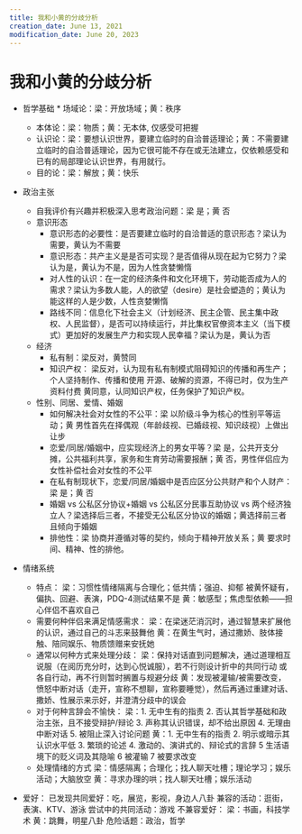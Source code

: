 ```yaml
---
title: 我和小黄的分歧分析
creation_date: June 13, 2021
modification_date: June 20, 2023
---
```



# 我和小黄的分歧分析

* 哲学基础       * 场域论：梁：开放场域；黄：秩序
    * 本体论：梁：物质；黄：无本体, 仅感受可把握
    * 认识论：梁：要想认识世界，要建立临时的自洽普适理论；黄：不需要建立临时的自洽普适理论，因为它很可能不存在或无法建立，仅依赖感受和已有的局部理论认识世界，有用就行。
    * 目的论：梁：解放；黄：快乐

* 政治主张
    * 自我评价有兴趣并积极深入思考政治问题：梁 是；黄 否
    * 意识形态
        * 意识形态的必要性：是否要建立临时的自洽普适的意识形态？梁认为需要，黄认为不需要
        * 意识形态：共产主义是是否可实现？是否值得从现在起为它努力？梁认为是，黄认为不是，因为人性贪婪懒惰
        * 对人性的认识：在一定的经济条件和文化环境下，劳动能否成为人的需求？梁认为多数人能，人的欲望（desire）是社会塑造的；黄认为能这样的人是少数，人性贪婪懒惰
        * 路线不同：信息化下社会主义（计划经济、民主企管、民主集中政权、人民监督），是否可以持续运行，并比集权官僚资本主义（当下模式）更加好的发展生产力和实现人民幸福？梁认为是，黄认为否
    * 经济
        * 私有制：梁反对，黄赞同
        * 知识产权：
            梁反对，认为现有私有制模式阻碍知识的传播和再生产；个人坚持制作、传播和使用 开源、破解的资源，不得已时，仅为生产资料付费
            黄同意，认同知识产权，任务保护了知识产权。
    * 性别、同居、爱情、婚姻
        * 如何解决社会对女性的不公平：梁 以阶级斗争为核心的性别平等运动；黄 男性首先在择偶观（年龄歧视、已婚歧视、知识歧视）上做出让步
        * 恋爱/同居/婚姻中，应实现经济上的男女平等？梁 是，公共开支分摊，公共福利共享，家务和生育劳动需要报酬；黄 否，男性伴侣应为女性补偿社会对女性的不公平
        * 在私有制现状下，恋爱/同居/婚姻中是否应区分公共财产和个人财产：梁 是；黄 否
        * 婚姻 vs 公私区分协议+婚姻 vs 公私区分民事互助协议 vs 两个经济独立人？梁选择后三者，不接受无公私区分协议的婚姻；黄选择前三者 且倾向于婚姻
        * 排他性：梁 协商并遵循对等的契约，倾向于精神开放关系；黄 要求时间、精神、性的排他。

* 情绪系统
    * 特点：
        梁：习惯性情绪隔离与合理化；低共情；强迫、抑郁
            被黄怀疑有，偏执、回避、表演，PDQ-4测试结果不是
        黄：敏感型；焦虑型依赖——担心伴侣不喜欢自己
    * 需要何种伴侣来满足情感需求：
        梁：在梁迷茫消沉时，通过智慧来扩展他的认识，通过自己的斗志来鼓舞他
        黄：在黄生气时，通过撒娇、肢体接触、陪同娱乐、物质馈赠来安抚她
    * 通常以何种方式来处理分歧：
        梁：保持对话直到问题解决，通过道理相互说服（在阅历充分时，达到心悦诚服），若不行则设计折中的共同行动 或 各自行动，再不行则暂时搁置与规避分歧
        黄：发现被灌输/被需要改变，愤怒中断对话（走开，宣称不想聊，宣称要睡觉），然后再通过重建对话、撒娇、性展示来示好，并澄清分歧中的误会
    * 对于何种言辞会不愉快：
        梁：1. 无中生有的指责 2. 否认其哲学基础和政治主张，且不接受辩护/辩论 3. 声称其认识错误，却不给出原因 4. 无理由中断对话 5. 被阻止深入讨论问题
        黄：1. 无中生有的指责 2. 明示或暗示其认识水平低 3. 繁琐的论述 4. 激动的、演讲式的、辩论式的言辞 5 生活语境下的贬义词及其隐喻 6 被灌输 7 被要求改变
    * 处理情绪的方式
        梁：情感隔离；合理化；找人聊天吐槽；理论学习；娱乐活动；大脑放空
        黄：寻求办理的哄；找人聊天吐槽；娱乐活动

* 爱好：
	已发现共同爱好：吃，展览，影视，身边人八卦
	兼容的活动：逛街，表演、KTV、游泳
	尝试中的共同活动：游戏
	不兼容爱好：
		梁：书画，科技学术
		黄：跳舞，明星八卦
	危险话题：政治，哲学
